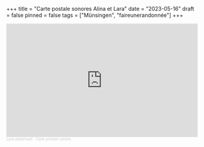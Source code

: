 +++
title = "Carte postale sonores Alina et Lara"
date = "2023-05-16"
draft = false
pinned = false
tags = ["Münsingen", "faireunerandonnée"]
+++
<iframe width="100%" height="300" scrolling="no" frameborder="no" allow="autoplay" src="https://w.soundcloud.com/player/?url=https%3A//api.soundcloud.com/tracks/1515311851%3Fsecret_token%3Ds-juemkfn2Hoi&color=%23ff5500&auto_play=false&hide_related=false&show_comments=true&show_user=true&show_reposts=false&show_teaser=true&visual=true"></iframe><div style="font-size: 10px; color: #cccccc;line-break: anywhere;word-break: normal;overflow: hidden;white-space: nowrap;text-overflow: ellipsis; font-family: Interstate,Lucida Grande,Lucida Sans Unicode,Lucida Sans,Garuda,Verdana,Tahoma,sans-serif;font-weight: 100;"><a href="https://soundcloud.com/lara-aeberhard-638574455" title="Lara.aeberhard" target="_blank" style="color: #cccccc; text-decoration: none;">Lara.aeberhard</a> · <a href="https://soundcloud.com/lara-aeberhard-638574455/carte-postale-sonore/s-juemkfn2Hoi" title="Carte postale sonore" target="_blank" style="color: #cccccc; text-decoration: none;">Carte postale sonore</a></div>